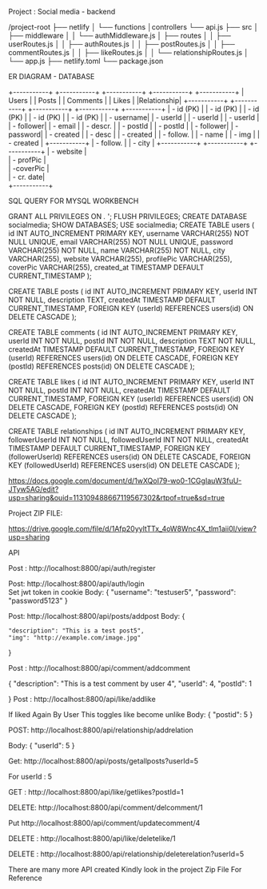 Project : Social media - backend

/project-root
├── netlify
│   └── functions
│controllers └── api.js
├── src
│   ├── middleware
│   │   └── authMiddleware.js
│   ├── routes
│   │   ├── userRoutes.js
│   │   ├── authRoutes.js
│   │   ├── postRoutes.js
│   │   ├── commentRoutes.js
│   │   ├── likeRoutes.js
│   │   └── relationshipRoutes.js
│   └── app.js
├── netlify.toml
└── package.json
                                    

ER DIAGRAM - DATABASE

+-----------+  +-----------+  +-----------+  +-----------+  +-----------+
|   Users   |  |   Posts   |  | Comments  |  |   Likes   |  |Relationship|
+-----------+  +-----------+  +-----------+  +-----------+  +-----------+
| - id (PK) |  | - id (PK) |  | - id (PK) |  | - id (PK) |  | - id (PK) |
| - username|  | - userId  |  | - userId  |  | - userId  |  | - follower|
| - email   |  | - descr.  |  | - postId  |  | - postId  |  | - follower|
| - password|  | - created |  | - desc    |  | - created |  | - follow. |
| - name    |  | - img     |  | - created |  +-----------+  | - follow. |
| - city    |  +-----------+  +-----------+                +-----------+
| - website |  
| - profPic |  
| -coverPic |  
| - cr. date|  
+-----------+  









SQL QUERY FOR MYSQL WORKBENCH

GRANT ALL PRIVILEGES ON *.* ';
FLUSH PRIVILEGES;
CREATE DATABASE  socialmedia;
SHOW DATABASES;
USE socialmedia;
CREATE TABLE users (
    id INT AUTO_INCREMENT PRIMARY KEY,
    username VARCHAR(255) NOT NULL UNIQUE,
    email VARCHAR(255) NOT NULL UNIQUE,
    password VARCHAR(255) NOT NULL,
    name VARCHAR(255) NOT NULL,
    city VARCHAR(255),
    website VARCHAR(255),
    profilePic VARCHAR(255),
    coverPic VARCHAR(255),
    created_at TIMESTAMP DEFAULT CURRENT_TIMESTAMP
);

CREATE TABLE posts (
    id INT AUTO_INCREMENT PRIMARY KEY,
    userId INT NOT NULL,
    description TEXT,
    createdAt TIMESTAMP DEFAULT CURRENT_TIMESTAMP,
    FOREIGN KEY (userId) REFERENCES users(id) ON DELETE CASCADE
);

CREATE TABLE comments (
    id INT AUTO_INCREMENT PRIMARY KEY,
    userId INT NOT NULL,
    postId INT NOT NULL,
    description TEXT NOT NULL,
    createdAt TIMESTAMP DEFAULT CURRENT_TIMESTAMP,
    FOREIGN KEY (userId) REFERENCES users(id) ON DELETE CASCADE,
    FOREIGN KEY (postId) REFERENCES posts(id) ON DELETE CASCADE
);

CREATE TABLE likes (
    id INT AUTO_INCREMENT PRIMARY KEY,
    userId INT NOT NULL,
    postId INT NOT NULL,
    createdAt TIMESTAMP DEFAULT CURRENT_TIMESTAMP,
    FOREIGN KEY (userId) REFERENCES users(id) ON DELETE CASCADE,
    FOREIGN KEY (postId) REFERENCES posts(id) ON DELETE CASCADE
);

CREATE TABLE relationships (
    id INT AUTO_INCREMENT PRIMARY KEY,
    followerUserId INT NOT NULL,
    followedUserId INT NOT NULL,
    createdAt TIMESTAMP DEFAULT CURRENT_TIMESTAMP,
    FOREIGN KEY (followerUserId) REFERENCES users(id) ON DELETE CASCADE,
    FOREIGN KEY (followedUserId) REFERENCES users(id) ON DELETE CASCADE
);


https://docs.google.com/document/d/1wXQoI79-wo0-1CGgIauW3fuU-JTyw5AG/edit?usp=sharing&ouid=113109488667119567302&rtpof=true&sd=true


Project ZIP FILE:





https://drive.google.com/file/d/1Afp20yyltTTx_4oW8Wnc4X_tlm1aii0I/view?usp=sharing


API


Post : http://localhost:8800/api/auth/register   

Post:  http://localhost:8800/api/auth/login   
Set jwt token in cookie
Body: {
    "username": "testuser5",
    "password": "password5123"
}

Post: http://localhost:8800/api/posts/addpost
Body:  {


    "description": "This is a test post5",
    "img": "http://example.com/image.jpg"
   
}

Post   : http://localhost:8800/api/comment/addcomment

{
    "description": "This is a test comment by user 4",
  "userId": 4,
  "postId": 1
 
}
Post : http://localhost:8800/api/like/addlike

If liked Again By User This toggles like become unlike
Body:  {
  "postid": 5
}


POST:  http://localhost:8800/api/relationship/addrelation

Body:  {
    "userId": 5
}

Get:  http://localhost:8800/api/posts/getallposts?userId=5

For  userId : 5

GET :  http://localhost:8800/api/like/getlikes?postId=1

DELETE: http://localhost:8800/api/comment/delcomment/1

Put  http://localhost:8800/api/comment/updatecomment/4

DELETE : http://localhost:8800/api/like/deletelike/1

DELETE :  http://localhost:8800/api/relationship/deleterelation?userId=5

There are many more API created Kindly look in the project Zip File For Reference



